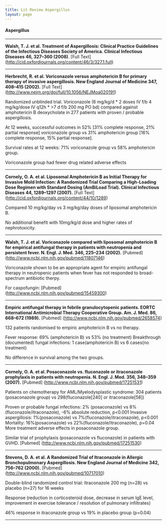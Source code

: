 ```yaml
---
title: Lit Review Aspergillus
layout: page
---
```


#### Aspergillus

-------------------------------------------------

**Walsh, T. J. et al. Treatment of Aspergillosis: Clinical Practice Guidelines of the Infectious Diseases Society of America. Clinical Infectious Diseases 46, 327–360 (2008)**. [Full Text] (http://cid.oxfordjournals.org/content/46/3/327.1.full)

--------------------------------------------------

**Herbrecht, R. et al. Voriconazole versus amphotericin B for primary therapy of invasive aspergillosis. New England Journal of Medicine 347, 408–415 (2002).** [Full Text] (http://www.nejm.org/doi/full/10.1056/NEJMoa020191)

Randomized unblinded trial. Voriconazole (6 mg/kg/d \* 2 doses IV f/b 4 mg/kg/dose IV q12h \* >7 d f/b 200 mg PO bd) compared against amphotericin B deoxycholate in 277 patients with proven / probable aspergillosis.

At 12 weeks, successful outcomes in 52% [31% complete response, 21% partial response]  voriconazole group vs 31% amphotericin group [16% complete response, 15% partial response].

Survival rates at 12 weeks: 71% voriconazole group vs 58% amphotericin group.

Voriconazole group had fewer drug related adverse effects

----------------------------------------------

**Cornely, O. A. et al. Liposomal Amphotericin B as Initial Therapy for Invasive Mold Infection: A Randomized Trial Comparing a High-Loading Dose Regimen with Standard Dosing (AmBiLoad Trial). Clinical Infectious Diseases 44, 1289–1297 (2007).** [Full Text] (http://cid.oxfordjournals.org/content/44/10/1289)

Compared 10 mg/kg/day vs 3 mg/kg/day doses of liposomal amphotericin B.

No additional benefit with 10mg/kg/d dose and higher rates of nephrotoxicity.

-------------------------------------------

**Walsh, T. J. et al. Voriconazole compared with liposomal amphotericin B for empirical antifungal therapy in patients with neutropenia and persistent fever. N. Engl. J. Med. 346, 225–234 (2002).** [Pubmed] (http://www.ncbi.nlm.nih.gov/pubmed/11807146)

Voriconazole shown to be an appropriate agent for empiric antifungal therapy in neutropenic patients when fever has not responded to broad-spectrum antibiotic therpy.

For caspofungin: [Pubmed] (http://www.ncbi.nlm.nih.gov/pubmed/15459300)

------------------------------------------

**Empiric antifungal therapy in febrile granulocytopenic patients. EORTC International Antimicrobial Therapy Cooperative Group. Am. J. Med. 86, 668–672 (1989).** [Pubmed] (http://www.ncbi.nlm.nih.gov/pubmed/2658574)

132 patients randomised to empiric amphotericin B vs no therapy.

Fever response: 69% (amphotericin B) vs 53% (no treatment)
Breakthrough (documented) fungal infections: 1 case(amphotericin B) vs 6 cases(no treatment)

No difference in survival among the two groups.

------------------------------------------

**Cornely, O. A. et al. Posaconazole vs. fluconazole or itraconazole prophylaxis in patients with neutropenia. N. Engl. J. Med. 356, 348–359 (2007).** [Pubmed] (http://www.ncbi.nlm.nih.gov/pubmed/17251531)

Patients on chemotherapy for AML/Myelodysplastic syndrome: 304 patients (posaconazole group) vs 298(fluconazole[240] or itraconazole[58])


Proven or probable fungal infections: 2% (posaconazole) vs 8%(fluconazole/itraconazole), -6% absolute reduction, p<0.001
Invasive aspergillosis: 1%(posaconazole) vs 7%(fluconazole/itraconazole), p<0.001
Mortality: 16%(posaconazole) vs 22%(fluconazole/itraconazole), p=0.04
More treatment adverse effects in posaconazole group.

Similar trial of prophylaxis (posaconazole vs fluconazole) in patients with GVHD. [Pubmed] (http://www.ncbi.nlm.nih.gov/pubmed/17251530)

-------------------------------------------

**Stevens, D. A. et al. A Randomized Trial of Itraconazole in Allergic Bronchopulmonary Aspergillosis. New England Journal of Medicine 342, 756–762 (2000).** [Pubmed] (http://www.ncbi.nlm.nih.gov/pubmed/10717010)

Double-blind randomized control trial: Itraconazole 200 mg (n=28) vs placebo (n=27) for 16 weeks

Response (reduction in corticosteroid dose, decrease in serum IgE level, improvement in exercise tolerance / resolution of pulmonary infiltrates)

46% response in itraconazole group vs 19% in placebo group (p=0.04)

---------------------------

